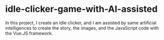 # idle-clicker-game-with-AI-assisted
In this project, I create an idle clicker, and I am assisted by same artificial intelligences to create the story, the images, and the JavaScript code with the Vue.JS framework.
